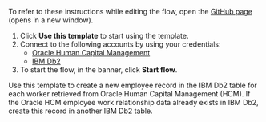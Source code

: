 To refer to these instructions while editing the flow, open the [GitHub page](https://github.com/ot4i/app-connect-templates/tree/main/resources/markdown/Create%20a%20new%20employee%20in%20IBM%20Db2%20for%20each%20worker%20retrieved%20from%20Oracle%20HCM%20and%20sync%20any%20existing%20employee%20to%20IBM%20Db2_instructions.md) (opens in a new window).

1. Click **Use this template** to start using the template.
2. Connect to the following accounts by using your credentials:
   - [Oracle Human Capital Management](https://ibm.biz/acoraclehcm)
   - [IBM Db2](https://ibm.biz/acibmdb2) 
3. To start the flow, in the banner, click **Start flow**.

Use this template to create a new employee record in the IBM Db2 table for each worker retrieved from Oracle Human Capital Management (HCM). If the Oracle HCM employee work relationship data already exists in IBM Db2, create this record in another IBM Db2 table. 
 
